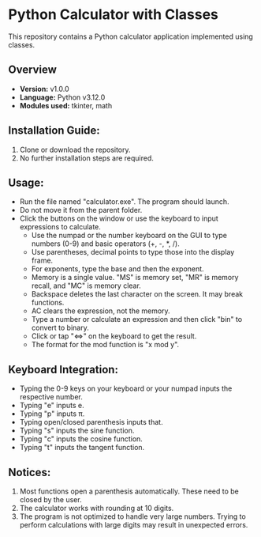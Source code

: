 # Python Calculator with Classes

This repository contains a Python calculator application implemented using classes.

## Overview
- **Version:** v1.0.0
- **Language:** Python v3.12.0
- **Modules used:** tkinter, math

## Installation Guide:
1. Clone or download the repository.
2. No further installation steps are required.

## Usage:
- Run the file named "calculator.exe". The program should launch.
- Do not move it from the parent folder.
- Click the buttons on the window or use the keyboard to input expressions to calculate.
    - Use the numpad or the number keyboard on the GUI to type numbers (0-9) and basic operators (+, -, *, /).
    - Use parentheses, decimal points to type those into the display frame.
    - For exponents, type the base and then the exponent.
    - Memory is a single value. "MS" is memory set, "MR" is memory recall, and "MC" is memory clear.
    - Backspace deletes the last character on the screen. It may break functions.
    - AC clears the expression, not the memory.
    - Type a number or calculate an expression and then click "bin" to convert to binary.
    - Click or tap "<=>" on the keyboard to get the result.
    - The format for the mod function is "x mod y".

## Keyboard Integration:
- Typing the 0-9 keys on your keyboard or your numpad inputs the respective number.
- Typing "e" inputs e.
- Typing "p" inputs π.
- Typing open/closed parenthesis inputs that.
- Typing "s" inputs the sine function.
- Typing "c" inputs the cosine function.
- Typing "t" inputs the tangent function.

## Notices:
1. Most functions open a parenthesis automatically. These need to be closed by the user.
2. The calculator works with rounding at 10 digits.
3. The program is not optimized to handle very large numbers. Trying to perform calculations with large digits may result in unexpected errors.
